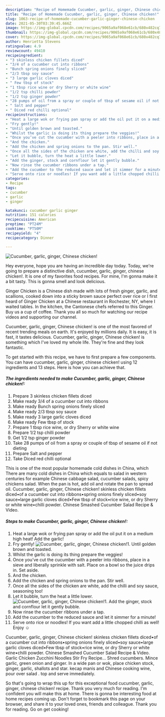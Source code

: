 ```yaml
---
description: "Recipe of Homemade Cucumber, garlic, ginger, Chinese chicken!"
title: "Recipe of Homemade Cucumber, garlic, ginger, Chinese chicken!"
slug: 1063-recipe-of-homemade-cucumber-garlic-ginger-chinese-chicken
date: 2021-05-30T03:39:45.666Z
image: https://img-global.cpcdn.com/recipes/9065a9af068e61cb/680x482cq70/cucumber-garlic-ginger-chinese-chicken-recipe-main-photo.jpg
thumbnail: https://img-global.cpcdn.com/recipes/9065a9af068e61cb/680x482cq70/cucumber-garlic-ginger-chinese-chicken-recipe-main-photo.jpg
cover: https://img-global.cpcdn.com/recipes/9065a9af068e61cb/680x482cq70/cucumber-garlic-ginger-chinese-chicken-recipe-main-photo.jpg
author: Henrietta Stevens
ratingvalue: 4.9
reviewcount: 49410
recipeingredient:
- "3 skinless chicken fillets diced"
- "3/4 of a cucumber cut into ribbons"
- "Bunch spring onions finely sliced"
- "2/3 tbsp soy sauce"
- "3 large garlic cloves diced"
- " Few tbsp of stock"
- "1 tbsp rice wine or dry Sherry or white wine"
- "1/2 tsp chilli powder"
- "1/2 tsp ginger powder"
- "28 pumps of oil from a spray or couple of tbsp of sesame oil if not dieting"
- " Salt and pepper"
- " Diced red chilli optional"
recipeinstructions:
- "Heat a large wok or frying pan spray or add the oil put it on a medium high heat! Add the garlic!"
- "Fry gently!"
- "Until golden brown and toasted."
- "Whilst the garlic is doing its thing prepare the veggies!"
- "Once you’ve cut the cucumber with a peeler into ribbons, place in a sieve and liberally sprinkle with salt. Place on a bowl so the juice drips in. Set aside."
- "And the chicken."
- "Add the chicken and spring onions to the pan. Stir well."
- "Once all the sides of the chicken are white, add the chilli and soy sauce, seasoning too!"
- "Let it bubble, turn the heat a little lower."
- "Add the ginger, stock and cornflour let it gently bubble."
- "Now rinse the cucumber ribbons under a tap."
- "Add the cucumber to the reduced sauce and let it simmer for a minute!"
- "Serve onto rice or noodles! If you want add a little chopped chilli as well! Enjoy ☺️"
categories:
- Recipe
tags:
- cucumber
- garlic
- ginger

katakunci: cucumber garlic ginger 
nutrition: 151 calories
recipecuisine: American
preptime: "PT24M"
cooktime: "PT50M"
recipeyield: "4"
recipecategory: Dinner

---
```



![Cucumber, garlic, ginger, Chinese chicken!](https://img-global.cpcdn.com/recipes/9065a9af068e61cb/680x482cq70/cucumber-garlic-ginger-chinese-chicken-recipe-main-photo.jpg)

Hey everyone, hope you are having an incredible day today. Today, we're going to prepare a distinctive dish, cucumber, garlic, ginger, chinese chicken!. It is one of my favorites food recipes. For mine, I'm gonna make it a bit tasty. This is gonna smell and look delicious.

Ginger Chicken is a Chinese dish made with lots of fresh ginger, garlic, and scallions, cooked down into a sticky brown sauce perfect over rice or I first heard of Ginger Chicken at a Chinese restaurant in Rochester, NY, where I waited tables. In the kitchen, the Cantonese chefs referred to this Ginger. Buy us a cup of coffee. Thank you all so much for watching our recipe videos and supporting our channel.

Cucumber, garlic, ginger, Chinese chicken! is one of the most favored of recent trending meals on earth. It's enjoyed by millions daily. It is easy, it is fast, it tastes delicious. Cucumber, garlic, ginger, Chinese chicken! is something which I've loved my whole life. They're fine and they look fantastic.


To get started with this recipe, we have to first prepare a few components. You can have cucumber, garlic, ginger, chinese chicken! using 12 ingredients and 13 steps. Here is how you can achieve that.

<!--inarticleads1-->

##### The ingredients needed to make Cucumber, garlic, ginger, Chinese chicken!:

1. Prepare 3 skinless chicken fillets diced
1. Make ready 3/4 of a cucumber cut into ribbons
1. Make ready Bunch spring onions finely sliced
1. Make ready 2/3 tbsp soy sauce
1. Make ready 3 large garlic cloves diced
1. Make ready  Few tbsp of stock
1. Prepare 1 tbsp rice wine, or dry Sherry or white wine
1. Prepare 1/2 tsp chilli powder
1. Get 1/2 tsp ginger powder
1. Take 28 pumps of oil from a spray or couple of tbsp of sesame oil if not dieting
1. Prepare  Salt and pepper
1. Take  Diced red chilli optional


This is one of the most popular homemade cold dishes in China, which There are many cold dishes in China which equals to salad in western centuries for example Chinese cabbage salad, cucumber salads, spicy chickens salad. When the pan is hot, add oil and rotate the pan to spread oil. Cucumber, garlic, ginger, Chinese chicken! skinless chicken fillets diced•of a cucumber cut into ribbons•spring onions finely sliced•soy sauce•large garlic cloves diced•Few tbsp of stock•rice wine, or dry Sherry or white wine•chilli powder. Chinese Smashed Cucumber Salad Recipe &amp; Video. 

<!--inarticleads2-->

##### Steps to make Cucumber, garlic, ginger, Chinese chicken!:

1. Heat a large wok or frying pan spray or add the oil put it on a medium high heat! Add the garlic!
1. Fry gently!
<img src="//assets-global.cpcdn.com/assets/icons/button_play-2c75c40dde080a61004c1f40b05d8f140eaff45d7e9e6481dc71c63d2e7c4909.png" alt="Cucumber, garlic, ginger, Chinese chicken!">1. Until golden brown and toasted.
1. Whilst the garlic is doing its thing prepare the veggies!
1. Once you’ve cut the cucumber with a peeler into ribbons, place in a sieve and liberally sprinkle with salt. Place on a bowl so the juice drips in. Set aside.
1. And the chicken.
1. Add the chicken and spring onions to the pan. Stir well.
1. Once all the sides of the chicken are white, add the chilli and soy sauce, seasoning too!
1. Let it bubble, turn the heat a little lower.
<img src="//assets-global.cpcdn.com/assets/icons/button_play-2c75c40dde080a61004c1f40b05d8f140eaff45d7e9e6481dc71c63d2e7c4909.png" alt="Cucumber, garlic, ginger, Chinese chicken!">1. Add the ginger, stock and cornflour let it gently bubble.
1. Now rinse the cucumber ribbons under a tap.
1. Add the cucumber to the reduced sauce and let it simmer for a minute!
1. Serve onto rice or noodles! If you want add a little chopped chilli as well! Enjoy ☺️


Cucumber, garlic, ginger, Chinese chicken! skinless chicken fillets diced•of a cucumber cut into ribbons•spring onions finely sliced•soy sauce•large garlic cloves diced•Few tbsp of stock•rice wine, or dry Sherry or white wine•chilli powder. Chinese Smashed Cucumber Salad Recipe &amp; Video. Garlic Chicken Zucchini Noodles Stir Fry Recipe… Shred cucumbers. Mince garlic, green onion and ginger. In a wide pan or wok, place chicken stock, ginger, garlic, shallots and star. kecap manis and Chinese cooking wine, pour over salad . top and serve immediately. 

So that's going to wrap this up for this exceptional food cucumber, garlic, ginger, chinese chicken! recipe. Thank you very much for reading. I'm confident you will make this at home. There is gonna be interesting food at home recipes coming up. Don't forget to bookmark this page on your browser, and share it to your loved ones, friends and colleague. Thank you for reading. Go on get cooking!
